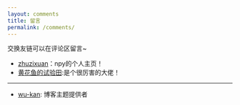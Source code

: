 ```yaml
---
layout: comments
title: 留言
permalink: /comments/
---
```


交换友链可以在评论区留言~

- [zhuzixuan](https://zhuzixuan0809.github.io/)：npy的个人主页！
- [黄花鱼的试验田](https://drakending.github.io/docs/):是个很厉害的大佬！
--- 
- [wu-kan](https://wu-kan.cn/): 博客主题提供者
